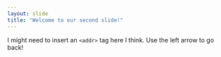 ```yaml
---
layout: slide
title: "Welcome to our second slide!"
---
```

I might need to insert an `<addr>` tag here I think.
Use the left arrow to go back!

